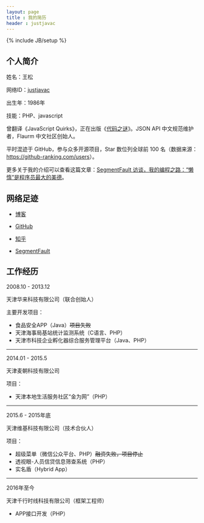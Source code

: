 ```yaml
---
layout: page
title : 我的简历
header : justjavac
---
```

{% include JB/setup %}

## 个人简介

姓名：王松

网络ID：[justjavac](https://www.google.com.hk/search?q=justjavac&oq=justjavac&aqs=chrome..69i57j69i60l3j69i65l2&sourceid=chrome&ie=UTF-8)

出生年：1986年

技能：PHP、javascript

曾翻译《JavaScript Quirks》，正在出版《[代码之谜](http://justjavac.com/codepuzzle.html)》。JSON API 中文规范维护者，Flaurm 中文社区创始人。

平时混迹于 GitHub，参与众多开源项目，Star 数位列全球前 100 名（数据来源：<https://github-ranking.com/users>）。

更多关于我的介绍可以查看这篇文章：[SegmentFault 访谈，我的编程之路：“懒惰”是程序员最大的美德](http://justjavac.com/other/2016/03/07/the-way-of-programming.html)。

## 网络足迹

- [博客](http://justjavac.com)

- [GitHub](https://github.com/justjavac)

- [知乎](https://www.zhihu.com/people/justjavac.com)

- [SegmentFault](https://segmentfault.com/u/justjavac)

## 工作经历

2008.10 - 2013.12

天津华来科技有限公司（联合创始人）

主要开发项目：

- 食品安全APP（Java）<del>项目失败</del>
- 天津海事局基站统计监测系统（C语言、PHP）
- 天津市科技企业孵化器综合服务管理平台（Java、PHP）

---------------

2014.01 - 2015.5

天津麦朝科技有限公司 

项目：

- 天津本地生活服务社区“金为网”（PHP）

----------------

2015.6 - 2015年底

天津维基科技有限公司（技术合伙人）

项目：

- 超级菜单（微信公众平台、PHP）<del>融资失败，项目停止</del>
- 透视眼-人员信贷信息筛查系统（PHP）
- 实名盾（Hybrid App）

------------------

2016年至今

天津千行时线科技有限公司（框架工程师）

- APP接口开发（PHP）

